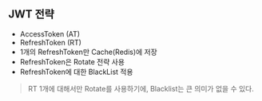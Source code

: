 ## JWT 전략

- AccessToken (AT)
- RefreshToken (RT)
- 1개의 RefreshToken만 Cache(Redis)에 저장
- RefreshToken은 Rotate 전략 사용
- RefreshToken에 대한 BlackList 적용

> RT 1개에 대해서만 Rotate를 사용하기에, Blacklist는 큰 의미가 없을 수 있다.